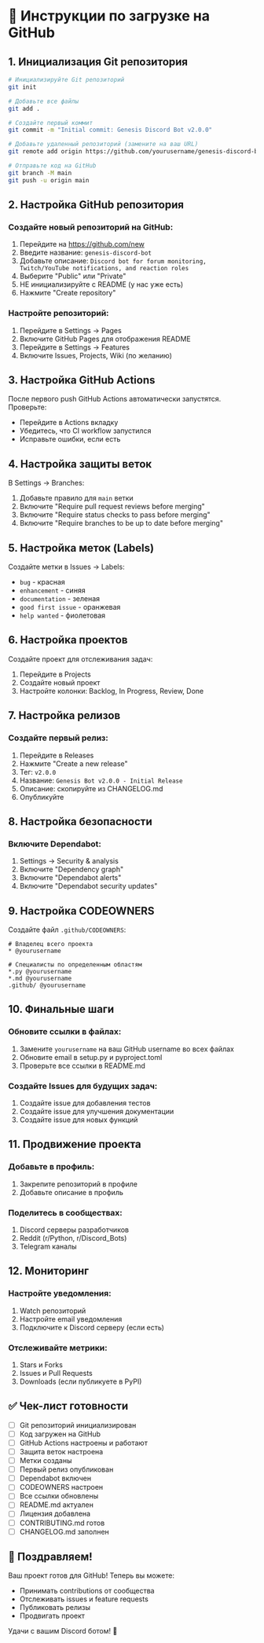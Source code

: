 # 🚀 Инструкции по загрузке на GitHub

## 1. Инициализация Git репозитория

```bash
# Инициализируйте Git репозиторий
git init

# Добавьте все файлы
git add .

# Создайте первый коммит
git commit -m "Initial commit: Genesis Discord Bot v2.0.0"

# Добавьте удаленный репозиторий (замените на ваш URL)
git remote add origin https://github.com/yourusername/genesis-discord-bot.git

# Отправьте код на GitHub
git branch -M main
git push -u origin main
```

## 2. Настройка GitHub репозитория

### Создайте новый репозиторий на GitHub:
1. Перейдите на https://github.com/new
2. Введите название: `genesis-discord-bot`
3. Добавьте описание: `Discord bot for forum monitoring, Twitch/YouTube notifications, and reaction roles`
4. Выберите "Public" или "Private"
5. НЕ инициализируйте с README (у нас уже есть)
6. Нажмите "Create repository"

### Настройте репозиторий:
1. Перейдите в Settings → Pages
2. Включите GitHub Pages для отображения README
3. Перейдите в Settings → Features
4. Включите Issues, Projects, Wiki (по желанию)

## 3. Настройка GitHub Actions

После первого push GitHub Actions автоматически запустятся. Проверьте:
- Перейдите в Actions вкладку
- Убедитесь, что CI workflow запустился
- Исправьте ошибки, если есть

## 4. Настройка защиты веток

В Settings → Branches:
1. Добавьте правило для `main` ветки
2. Включите "Require pull request reviews before merging"
3. Включите "Require status checks to pass before merging"
4. Включите "Require branches to be up to date before merging"

## 5. Настройка меток (Labels)

Создайте метки в Issues → Labels:
- `bug` - красная
- `enhancement` - синяя
- `documentation` - зеленая
- `good first issue` - оранжевая
- `help wanted` - фиолетовая

## 6. Настройка проектов

Создайте проект для отслеживания задач:
1. Перейдите в Projects
2. Создайте новый проект
3. Настройте колонки: Backlog, In Progress, Review, Done

## 7. Настройка релизов

### Создайте первый релиз:
1. Перейдите в Releases
2. Нажмите "Create a new release"
3. Тег: `v2.0.0`
4. Название: `Genesis Bot v2.0.0 - Initial Release`
5. Описание: скопируйте из CHANGELOG.md
6. Опубликуйте

## 8. Настройка безопасности

### Включите Dependabot:
1. Settings → Security & analysis
2. Включите "Dependency graph"
3. Включите "Dependabot alerts"
4. Включите "Dependabot security updates"

## 9. Настройка CODEOWNERS

Создайте файл `.github/CODEOWNERS`:
```
# Владелец всего проекта
* @yourusername

# Специалисты по определенным областям
*.py @yourusername
*.md @yourusername
.github/ @yourusername
```

## 10. Финальные шаги

### Обновите ссылки в файлах:
1. Замените `yourusername` на ваш GitHub username во всех файлах
2. Обновите email в setup.py и pyproject.toml
3. Проверьте все ссылки в README.md

### Создайте Issues для будущих задач:
1. Создайте issue для добавления тестов
2. Создайте issue для улучшения документации
3. Создайте issue для новых функций

## 11. Продвижение проекта

### Добавьте в профиль:
1. Закрепите репозиторий в профиле
2. Добавьте описание в профиль

### Поделитесь в сообществах:
1. Discord серверы разработчиков
2. Reddit (r/Python, r/Discord_Bots)
3. Telegram каналы

## 12. Мониторинг

### Настройте уведомления:
1. Watch репозиторий
2. Настройте email уведомления
3. Подключите к Discord серверу (если есть)

### Отслеживайте метрики:
1. Stars и Forks
2. Issues и Pull Requests
3. Downloads (если публикуете в PyPI)

## ✅ Чек-лист готовности

- [ ] Git репозиторий инициализирован
- [ ] Код загружен на GitHub
- [ ] GitHub Actions настроены и работают
- [ ] Защита веток настроена
- [ ] Метки созданы
- [ ] Первый релиз опубликован
- [ ] Dependabot включен
- [ ] CODEOWNERS настроен
- [ ] Все ссылки обновлены
- [ ] README.md актуален
- [ ] Лицензия добавлена
- [ ] CONTRIBUTING.md готов
- [ ] CHANGELOG.md заполнен

## 🎉 Поздравляем!

Ваш проект готов для GitHub! Теперь вы можете:
- Принимать contributions от сообщества
- Отслеживать issues и feature requests
- Публиковать релизы
- Продвигать проект

Удачи с вашим Discord ботом! 🚀



